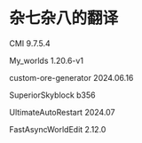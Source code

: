 # 杂七杂八的翻译

CMI 9.7.5.4

My_worlds 1.20.6-v1

custom-ore-generator 2024.06.16

SuperiorSkyblock b356

UltimateAutoRestart 2024.07

FastAsyncWorldEdit 2.12.0
